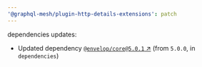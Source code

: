 ```yaml
---
'@graphql-mesh/plugin-http-details-extensions': patch
---
```


dependencies updates:

- Updated dependency
  [`@envelop/core@5.0.1` ↗︎](https://www.npmjs.com/package/@envelop/core/v/5.0.1) (from `5.0.0`, in
  `dependencies`)
